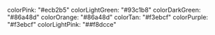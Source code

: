 colorPink: "#ecb2b5"
colorLightGreen: "#93c1b8"
colorDarkGreen: "#86a48d"
colorOrange: "#86a48d"
colorTan: "#f3ebcf"
colorPurple: "#f3ebcf"
colorLightPink: "##f8dcce"